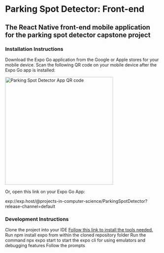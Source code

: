 # Parking Spot Detector: Front-end

## The React Native front-end mobile application for the parking spot detector capstone project

### Installation Instructions

Download the Expo Go application from the Google or Apple stores for your mobile device.
Scan the following QR code on your mobile device after the Expo Go app is installed:

<img src="https://qr.expo.dev/expo-go?owner=projects-in-computer-science&slug=ParkingSpotDetector&releaseChannel=default&host=exp.host" width="350" alt="Parking Spot Detector App QR code">

Or, open this link on your Expo Go App:

exp://exp.host/@projects-in-computer-science/ParkingSpotDetector?release-channel=default

### Development Instructions

Clone the project into your IDE
[Follow this link to install the tools needed.](https://docs.expo.dev/get-started/installation/)
Run npm install expo from within the cloned repository folder
Run the command npx expo start to start the expo cli for using emulators and debugging features
Follow the prompts
